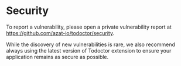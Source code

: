 # Security

To report a vulnerability, please open a private vulnerability report at <https://github.com/azat-io/todoctor/security>.

While the discovery of new vulnerabilities is rare, we also recommend always using the latest version of Todoctor extension to ensure your application remains as secure as possible.
